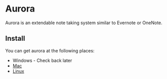 # Aurora

Aurora is an extendable note taking system similar to Evernote or OneNote.

## Install

You can get aurora at the following places:

* Windows - Check back later
* [Mac](https://github.com/tundra-code/aurora/releases/download/untagged-1b0b6519a9d172ec0fdc/Aurora-0.0.1.dmg)
* [Linux](https://github.com/tundra-code/aurora/releases/download/untagged-1b0b6519a9d172ec0fdc/Aurora_0.0.1_amd64.snap)
